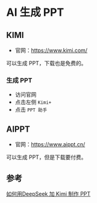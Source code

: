 # AI 生成 PPT

## KIMI

- 官网：https://www.kimi.com/

可以生成 PPT，下载也是免费的。

### 生成 PPT

- 访问官网
- 点击左侧 `Kimi+`
- 点击 `PPT 助手`

## AIPPT

- 官网：https://www.aippt.cn/

可以生成 PPT，但是下载要付费。


## 参考

[如何用DeepSeek 加 Kimi 制作 PPT](https://cloud.tencent.com/developer/news/2174716)
